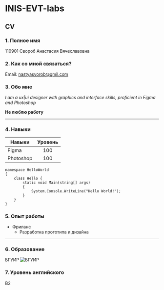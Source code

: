 # INIS-EVT-labs

## CV

### 1. Полное имя
110901 Свороб Анастасия Вячеславовна

### 2. Как со мной связаться?
Email: nastyasvorob@gmil.com
### 3. Обо мне
*I am a ux|ui designer with graphics and interface skills, proficient in Figma and Photoshop*

**Не люблю работу**

***

### 4. Навыки
Навыки     | Уровень 
-----------|:-------: 
Figma      |   100 
Photoshop  |   100 




```
namespace HelloWorld
{
    class Hello {         
        static void Main(string[] args)
        {
            System.Console.WriteLine("Hello World!");
        }
    }
}
```

### 5. Опыт работы
* Фриланс
  + Разработка прототипа и дизайна
  

---

### 6. Образование
БГУИР
![БГУИР](/EVT/pics/bsuir.jpg "Учеба")

### 7. Уровень английского
B2
